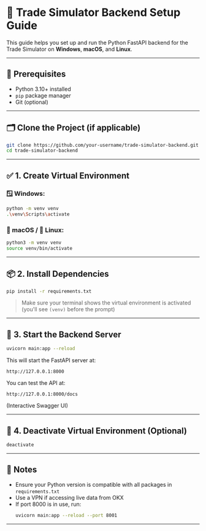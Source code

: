 # 🚀 Trade Simulator Backend Setup Guide

This guide helps you set up and run the Python FastAPI backend for the Trade Simulator on **Windows**, **macOS**, and **Linux**.

---

## 🧰 Prerequisites

- Python 3.10+ installed
- `pip` package manager
- Git (optional)

---

## 🗂 Clone the Project (if applicable)

```bash
git clone https://github.com/your-username/trade-simulator-backend.git
cd trade-simulator-backend
```

---

## ✅ 1. Create Virtual Environment

### 🪟 Windows:

```bash
python -m venv venv
.\venv\Scripts\activate
```

### 🍎 macOS / 🐧 Linux:

```bash
python3 -m venv venv
source venv/bin/activate
```

---

## 📦 2. Install Dependencies

```bash
pip install -r requirements.txt
```

> Make sure your terminal shows the virtual environment is activated (you'll see `(venv)` before the prompt)

---

## 🚀 3. Start the Backend Server

```bash
uvicorn main:app --reload
```

This will start the FastAPI server at:

```
http://127.0.0.1:8000
```

You can test the API at:

```
http://127.0.0.1:8000/docs
```

(Interactive Swagger UI)

---

## 🧼 4. Deactivate Virtual Environment (Optional)

```bash
deactivate
```

---

## 🧠 Notes

- Ensure your Python version is compatible with all packages in `requirements.txt`
- Use a VPN if accessing live data from OKX
- If port 8000 is in use, run:  
  ```bash
  uvicorn main:app --reload --port 8001
  ```

---


